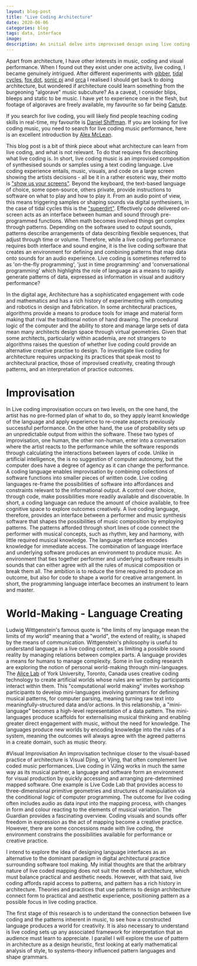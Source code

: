 ```yaml
---
layout: blog-post
title: "Live Coding Architecture"
date: 2020-06-06
categories: blog
tags: data, interface
image: 
description: An initial delve into improvised design using live coding.
---
```


Apart from architecture, I have other interests in music, coding and visual performance. When I found out they exist under one activity, live coding, I became genuinely intrigued. After different experiments with [gibber](https://gibber.cc/), [tidal cycles](https://tidalcycles.org/index.php/Welcome), [fox dot](https://foxdot.org/), [sonic pi](https://sonic-pi.net/) and [orca](https://hundredrabbits.itch.io/orca) I realised I should get back to doing architecture, but wondered if architecture could learn something from the burgeoning "algorave" music subculture? As a caveat, I consider blips, bleeps and static to be music. I have yet to experience one in the flesh, but footage of algoraves are freely available, my favourite so far being [Canute](https://www.youtube.com/watch?v=uAq4BAbvRS4). 
 
If you search for live coding, you will likely find people teaching coding skills in real-time, my favourite is [Daniel Shiffman](https://www.youtube.com/channel/UCvjgXvBlbQiydffZU7m1_aw). If you are looking for live coding music, you need to search for live coding music performance, here is an excellent introduction by [Alex McLean](https://www.youtube.com/watch?v=-QY2x6aZzqc).

This blog post is a bit of think piece about what architecture can learn from live coding, and what is not relevant. To do that requires firs describing what live coding is. In short, live coding music is an improvised composition of synthesised sounds or samples using a text coding language. Live coding experience entails, music, visuals, and code on a large screen showing the artists decisions - all be it in a rather esoteric way, their motto is ["show us your screens"](https://toplap.org). Beyond the keyboard, the text-based language of choice, some open-source, others private, provide instructions to software on what to play and how to play it. From an audio point of view, this means triggering samples or shaping sounds via digital synthesisers, in the case of tidal cycles this is the ["superdirt"](https://puremagnetik.com/blogs/news/creating-algorithmic-sounds-with-tidal-cycles). Effectively code delivered on-screen acts as an interface between human and sound through pre-programmed functions. When math becomes involved things get complex through patterns. Depending on the software used to output sounds, patterns describe arrangements of data describing flexible sequences, that adjust through time or volume. Therefore, while a live coding performance requires both interface and sound engine, it is the live coding software that creates an environment for defining and combining patterns that map data onto sounds for an audio experience. Live coding is sometimes referred to as 'on-the-fly programming', 'just in time programming' and 'conversational programming' which highlights the role of language as a means to rapidly generate patterns of data, expressed as information in visual and auditory performance?

In the digital age, Architecture has a sophisticated engagement with code and mathematics and has a rich history of experimenting with computing and robotics in design and fabrication. In some architectural practices, algorithms provide a means to produce tools for image and material form making that rival the traditional notion of hand drawing. The procedural logic of the computer and the ability to store and manage large sets of data mean many architects design space through virtual geometries. Given that some architects, particularly within academia, are not strangers to algorithms raises the question of whether live coding could provide an alternative creative practise to design. To investigate live coding for architecture requires unpacking its practices that speak most to architectural practice, those of improvised creativity, creating through patterns, and an interpretation of practice outcomes. 

# Improvisation
In Live coding improvisation occurs on two levels, on the one hand, the artist has no pre-formed plan of what to do, so they apply learnt knowledge of the language and apply experience to re-create aspects previously successful performance. On the other hand, the use of probability sets up an unpredictable output from within the software. These two types of improvisation, one human, the other non-human, enter into a conversation where the artist reacts to the performance while the software responds through calculating the interactions between layers of code. Unlike in artificial intelligence, the is no suggestion of computer autonomy, but the computer does have a degree of agency as it can change the performance.
A coding language enables improvisation by combining collections of software functions into smaller pieces of written code. Live coding languages re-frame the possibilities of software into affordances and constraints relevant to the informational output. A control over choice, through code, make possibilities more readily available and discoverable. In short, a coding language can reduce the amount of choice available, to free cognitive space to explore outcomes creatively. A live coding language, therefore, provides an interface between a performer and music synthesis software that shapes the possibilities of music composition by employing patterns. 
The patterns afforded through short lines of code connect the performer with musical concepts, such as rhythm, key and harmony, with little required musical knowledge. The language interface encodes knowledge for immediate access. The combination of language interface and underlying software produces an environment to produce music. An environment that ties together performer and underlying software results in sounds that can either agree with all the rules of musical composition or break them all. The ambition is to reduce the time required to produce an outcome, but also for code to shape a world for creative arrangement. In short, the programming language interface becomes an instrument to learn and master.

# World-Making - Language Creating
Ludwig Wittgenstein's famous quote is "the limits of my language mean the limits of my world" meaning that a "world", the extend of reality, is shaped by the means of communication. Wittgenstein's philosophy is useful to understand language in a live coding context, as limiting a possible sound reality by managing relations between complex parts. A language provides a means for humans to manage complexity. Some in live coding research are exploring the notion of personal world-making through mini-languages. The [Alice Lab](http://alicelab.world/) of York University, Toronto, Canada uses creative coding technology to create artificial worlds whose rules are written by participants interact within them. This "computational world making" invites workshop participants to develop mini-languages involving grammars for defining musical patterns, for computer parsing, meaning turning raw text into meaningfully-structured data and/or actions. In this relationship, a "mini-language" becomes a high-level representation of a data pattern. The mini-languages produce scaffolds for externalising musical thinking and enabling greater direct engagement with music, without the need for knowledge. The languages produce new worlds by encoding knowledge into the rules of a system, meaning the outcomes will always agree with the agreed patterns in a create domain, such as music theory.

#Visual Improvisation
An improvisation technique closer to the visual-based practice of architecture is Visual Djing, or Vjing, that often complement live coded music performances. Live coding in VJing works in much the same way as its musical partner, a language and software form an environment for visual production by quickly accessing and arranging pre-determined mapped software. One example is Live Code Lab that provides access to three-dimensional primitive geometries and structures of manipulation via the conditional logic of computer programming. The outcome for live coding often includes audio as data input into the mapping process, with changes in form and colour reacting to the elements of musical variation. The Guardian provides a fascinating overview. Coding visuals and sounds offer freedom in expression as the act of mapping become a creative practice. However, there are some concessions made with live coding, the environment constrains the possibilities available for performance or creative practice. 

I intend to explore the idea of designing language interfaces as an alternative to the dominant paradigm in digital architectural practice surrounding software tool making. My initial thoughts are that the arbitrary nature of live coded mapping does not suit the needs of architecture, which must balance practical and aesthetic needs. However, with that said, live coding affords rapid access to patterns, and pattern has a rich history in architecture. Theories and practices that use patterns to design architecture connect form to practical and aesthetic experience, positioning pattern as a possible focus in live coding practice.

The first stage of this research is to understand the connection between live coding and the patterns inherent in music, to see how a constructed language produces a world for creativity. It is also necessary to understand is live coding sets up any associated framework for interpretation that an audience must learn to appreciate. I parallel I will explore the use of pattern in architecture as a design heuristic, first looking at early mathematical analysis of style, to systems-theory influenced pattern languages and shape grammars.